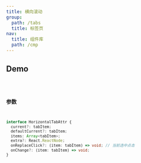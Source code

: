 ```yaml
---
title: 横向滚动
group:
  path: /tabs
  title: 标签页
nav:
  title: 组件库
  path: /cmp
---
```


## Demo

<code src="./demo.tsx" />


### 参数

```ts
interface HorizontalTabAttr {
  current?: tabItem;
  defaultCurrent?: tabItem;
  items: Array<tabItem>;
  extra?: React.ReactNode;
  onReplaceClick?: (item: tabItem) => void; // 当前选中点击
  onChange?: (item: tabItem) => void;
}
```

